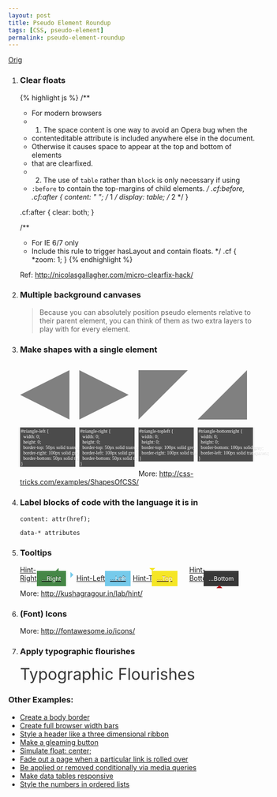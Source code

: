 ```yaml
---
layout: post
title: Pseudo Element Roundup
tags: [CSS, pseudo-element]
permalink: pseudo-element-roundup
---
```


[Orig][1]

[1]: http://css-tricks.com/pseudo-element-roundup/
     "A Whole Bunch of Amazing Stuff Pseudo Elements Can Do"

<div class="code-ar"><style>
.post ol.circle-list {
  counter-reset: li;
  list-style: none;
}
.post .circle-list li {
  padding: 1rem 0 2rem 0rem;
  border-bottom: 1px dashed #ccc;
}
.post .circle-list li h3 {
  position: relative;
  margin: 0;
  padding-left: 1.4rem;
  color: #666;
}
.post .circle-list li > h3:before {
  content: counter(li);
  counter-increment: li;
  position: absolute;    
  left: -1rem;
  width: 1.3rem;
  height: 1.3rem;
  border: .12rem solid rgba(0,0,0,.05);
  border-radius: 1rem;
  font: italic bold 1rem/1.3rem Georgia, Serif;
  text-align: center;
  color: #ccc;
  background-color: #f5f5f5;
  -webkit-transition: all .2s ease-out;
          transition: all .2s ease-out;    
}
.post .circle-list li:hover h3:before {
  border-color: rgba(0,0,0,.08);
  border-width: .18rem;
  color: #444;
  -webkit-transform: scale(1.5);
          transform: scale(1.5);
}
.post .circle-list li p {
  margin: 1rem 1.6rem;
}
.post .circle-list pre {
  background-color: #fff; 
  background-image: linear-gradient(#eee .1em, transparent .1em);
  background-size: 100% 1.5em;
}
.post .circle-list blockquote { font-size: 90%; }
.post .circle-list blockquote p:before {
  top: -1rem;
  left: -.5rem;
  font-size: 3rem;
}

.css-shapes { width: 100%; }
.css-shapes .shape {
  float: left;
  width: 25%;
  margin: 1rem 0;
}
.css-shapes style {
  display: block;
  margin: 1rem .5rem 0 0;
  padding: 0.1rem;
  white-space: pre;
  background: #4b4b4b;
  font: 0.6rem Helvetica Arial;
  color: white;
  text-shadow: 0 1px 0 rgba(0,0,0,0.2);
  outline-color: #686868;
}
.css-shapes style:focus { box-shadow: 0 0 5px rgba(60,60,60,.8); }

.tooltip-sample { margin: 1rem 2rem 0; }
.tooltip-sample a { display: inline-block; width:23%; }
[data-hint] {
  position: relative;
  display: inline-block;
 }

[data-hint]:before, [data-hint]:after {
  position: absolute;
  visibility: hidden;
  opacity: 0;
  z-index: 2;
  pointer-events: none;
  -webkit-transition: 0.3s ease;
          transition: 0.3s ease;
}
[data-hint]:hover:before, [data-hint]:hover:after {
  visibility: visible;
  opacity: 1;
}
[data-hint]:hover:before, [data-hint]:hover:after {
  -webkit-transition-delay: 100ms;
  transition-delay: 100ms;
}
[data-hint]:before {
  content: '';
  position: absolute;
  background: transparent;
  border: 6px solid transparent;
  z-index: 3;
}
[data-hint]:after {
  content: attr(data-hint);
  background: #383838;
  color: white;
  padding: 8px 10px;
  font-size: 12px;
  line-height: 12px;
  white-space: nowrap;
}

.hint-top:before { border-top-color: #383838; }
.hint-bottom:before { border-bottom-color: #383838; }
.hint-left:before { border-left-color: #383838; }
.hint-right:before { border-right-color: #383838; }

.hint-top:before { margin-bottom: -12px; }
.hint-top:after { margin-left: -18px; }
.hint-top:before, .hint-top:after { bottom: 100%; left: 30%; }
.hint-top:hover:after, .hint-top:hover:before {
  -webkit-transform: translateY(-8px);
      -ms-transform: translateY(-8px);
          transform: translateY(-8px);
}

.hint-bottom:before { margin-top: -12px; }
.hint-bottom:after { margin-left: -18px; }
.hint-bottom:before, .hint-bottom:after { top: 100%; left: 50%; }
.hint-bottom:hover:after, .hint-bottom:hover:before {
  -webkit-transform: translateY(8px);
      -ms-transform: translateY(8px);
          transform: translateY(8px);
}

.hint-right:before { margin-left: -12px; margin-bottom: -6px; }
.hint-right:after { margin-bottom: -14px; }
.hint-right:before, .hint-right:after { left: 60%; bottom: 50%; }
.hint-right:hover:after, .hint-right:hover:before {
  -webkit-transform: translateX(8px);
      -ms-transform: translateX(8px);
          transform: translateX(8px);
}

.hint-left:before { margin-right: -12px; margin-bottom: -6px; }
.hint-left:after { margin-bottom: -14px; }
.hint-left:before, .hint-left:after { right: 100%; bottom: 50%; }
.hint-left:hover:after, .hint-left:hover:before {
  -webkit-transform: translateX(-8px);
      -ms-transform: translateX(-8px);
          transform: translateX(-8px);
}

.hint-e:after { background-color: #b9151b; text-shadow: 0 -1px 0px #592726; }
.hint-e.hint-bottom:before { border-bottom-color: #b9151b; }
.hint-w:after { background-color: #f5e625; text-shadow: 0 -1px 0px #b98429; }
.hint-w.hint-top:before { border-top-color: #f5e625; }
.hint-i:after { background-color: #75caeb; text-shadow: 0 -1px 0px #193b4d; }
.hint-i.hint-left:before { border-left-color: #75caeb; }
.hint-s:after { background-color: #458746; text-shadow: 0 -1px 0px #1a321a; }
.hint-s.hint-right:before { border-right-color: #458746; }

.typographic-flourishes { margin: 1rem auto; text-align: center; }
.typographic-flourishes a { position: relative; font-size: 2rem; color: #333; }
.typographic-flourishes a:hover { color: #333 !important; }
.typographic-flourishes a:before {
  content: "";
  position: absolute;
  width: 100%;
  height: 2px;
  bottom: 0;
  left: 0;
  background-color: #000;
  visibility: hidden;
  -webkit-transform: scaleX(0);
      -ms-transform: scaleX(0);
          transform: scaleX(0);
  -webkit-transition: all 0.5s ease-in-out 0s;
          transition: all 0.5s ease-in-out 0s;
}
.typographic-flourishes a:hover:before {
  visibility: visible;
  -webkit-transform: scaleX(1);
      -ms-transform: scaleX(1);
          transform: scaleX(1);
}</style></div>

<ol class="circle-list">
  <li><h3>Clear floats</h3>

{% highlight js %}
/**
 * For modern browsers
 * 1. The space content is one way to avoid an Opera bug when the
 *    contenteditable attribute is included anywhere else in the document.
 *    Otherwise it causes space to appear at the top and bottom of elements
 *    that are clearfixed.
 * 2. The use of `table` rather than `block` is only necessary if using
 *    `:before` to contain the top-margins of child elements.
 */
.cf:before,
.cf:after {
    content: " "; /* 1 */
    display: table; /* 2 */
}

.cf:after {
    clear: both;
}

/**
 * For IE 6/7 only
 * Include this rule to trigger hasLayout and contain floats.
 */
.cf {
    *zoom: 1;
}
{% endhighlight %}

<p>Ref: <a href="http://nicolasgallagher.com/micro-clearfix-hack/">http://nicolasgallagher.com/micro-clearfix-hack/</a></p>
  </li>
  <li><h3>Multiple background canvases</h3>
<blockquote><p>Because you can absolutely position pseudo elements relative to their parent element, you can think of them as two extra layers to play with for every element.</p></blockquote>
  </li>
  <li><h3>Make shapes with a single element</h3>
<div class="css-shapes cf">
  <div class="shape">
    <div id="triangle-left"></div>
    <style contenteditable="">#triangle-left {
  width: 0;
  height: 0;
  border-top: 50px solid transparent;
  border-right: 100px solid grey;
  border-bottom: 50px solid transparent;
}</style>
  </div>
  <div class="shape">
    <div id="triangle-right"></div>
    <style contenteditable="">#triangle-right {
  width: 0;
  height: 0;
  border-top: 50px solid transparent;
  border-left: 100px solid grey;
  border-bottom: 50px solid transparent;
}</style>
  </div>
  <div class="shape">
    <div id="triangle-topleft"></div>
    <style contenteditable="">#triangle-topleft {
  width: 0;
  height: 0;
  border-top: 100px solid grey;
  border-right: 100px solid transparent;
}</style>
  </div>
  <div class="shape">
    <div id="triangle-bottomright"></div>
    <style contenteditable="">#triangle-bottomright {
  width: 0;
  height: 0;
  border-bottom: 100px solid grey;
  border-left: 100px solid transparent;
}</style>
  </div>
</div>
<p> More: <a href="http://css-tricks.com/examples/ShapesOfCSS/">http://css-tricks.com/examples/ShapesOfCSS/</a></p> 
  </li>
  <li><h3>Label blocks of code with the language it is in</h3>
    <p><code>content: attr(href);</code></p>
    <p><code>data-* attributes</code></p>
  </li>
  <li><h3>Tooltips</h3>
    <div class="tooltip-sample">
      <a href="javascript:void(0)" class="hint-right hint-s" data-hint="...Right">Hint-Right</a>
      <a href="javascript:void(0)" class="hint-left hint-i" data-hint="...Left">Hint-Left</a>
      <a href="javascript:void(0)" class="hint-top hint-w" data-hint="...Top">Hint-Top</a>
      <a href="javascript:void(0)" class="hint-bottom hint-e" data-hint="...Bottom">Hint-Bottom</a>
    </div>
    <p>More: <a href="http://kushagragour.in/lab/hint/">http://kushagragour.in/lab/hint/</a></p>
  </li>
  <li><h3>(Font) Icons</h3>
    <p>More: <a href="http://fontawesome.io/icons/">http://fontawesome.io/icons/</a></p>
  </li>
  <li><h3>Apply typographic flourishes</h3>
    <div class="typographic-flourishes">
      <a>Typographic Flourishes</a>
    </div>
  </li>
</ol>

### Other Examples:

- [Create a body border](http://css-tricks.com/body-border/)
- [Create full browser width bars](http://css-tricks.com/full-browser-width-bars/)
- [Style a header like a three dimensional ribbon](http://css-tricks.com/snippets/css/ribbon/)
- [Make a gleaming button](http://jsfiddle.net/AntonTrollback/nqQc7/)
- [Simulate float: center;](http://css-tricks.com/float-center/)
- [Fade out a page when a particular link is rolled over](http://codepen.io/css-tricks/pen/dxyfA)
- [Be applied or removed conditionally via media queries](http://css-tricks.com/css-media-queries/)
- [Make data tables responsive](http://css-tricks.com/responsive-data-tables/)
- [Style the numbers in ordered lists](http://codeitdown.com/demos/ol-css-styles)
